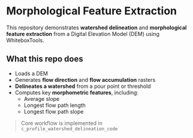 # Morphological Feature Extraction

This repository demonstrates **watershed delineation** and **morphological feature extraction** from a Digital Elevation Model (DEM) using WhiteboxTools.

## What this repo does

- Loads a DEM  
- Generates **flow direction** and **flow accumulation** rasters  
- **Delineates a watershed** from a pour point or threshold  
- Computes key **morphometric features**, including:
  - Average slope
  - Longest flow path length
  - Longest flow path slope

> Core workflow is implemented in `c_profile_watershed_delineation_code`
